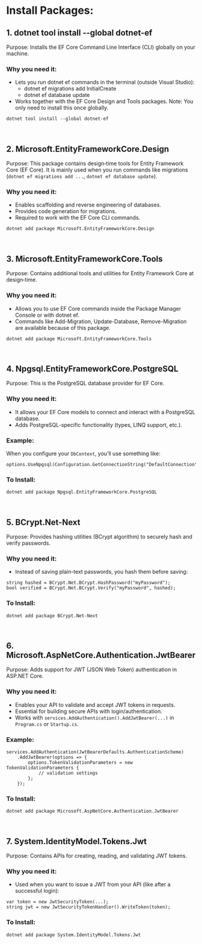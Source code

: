 # Install Packages:
## 1. dotnet tool install --global dotnet-ef
Purpose: Installs the EF Core Command Line Interface (CLI) globally on your machine.
### Why you need it:
- Lets you run dotnet ef commands in the terminal (outside Visual Studio):
  - dotnet ef migrations add InitialCreate
  - dotnet ef database update
- Works together with the EF Core Design and Tools packages.
Note: You only need to install this once globally.
```console
dotnet tool install --global dotnet-ef
```

<br>

## 2. Microsoft.EntityFrameworkCore.Design
Purpose:
This package contains design‑time tools for Entity Framework Core (EF Core).
It is mainly used when you run commands like migrations (`dotnet ef migrations add ...`, `dotnet ef database update`).
### Why you need it:
- Enables scaffolding and reverse engineering of databases.
- Provides code generation for migrations.
- Required to work with the EF Core CLI commands.
```console
dotnet add package Microsoft.EntityFrameworkCore.Design
```

<br>

## 3. Microsoft.EntityFrameworkCore.Tools
Purpose:
Contains additional tools and utilities for Entity Framework Core at design‑time.
### Why you need it:
- Allows you to use EF Core commands inside the Package Manager Console or with dotnet ef.
- Commands like Add-Migration, Update-Database, Remove-Migration are available because of this package.
```console
dotnet add package Microsoft.EntityFrameworkCore.Tools
```

<br>

## 4. Npgsql.EntityFrameworkCore.PostgreSQL
Purpose: This is the PostgreSQL database provider for EF Core.
### Why you need it:
- It allows your EF Core models to connect and interact with a PostgreSQL database.
- Adds PostgreSQL-specific functionality (types, LINQ support, etc.).
### Example:
When you configure your `DbContext`, you’ll use something like:
```console
options.UseNpgsql(Configuration.GetConnectionString("DefaultConnection"));
```
### To Install:
```console
dotnet add package Npgsql.EntityFrameworkCore.PostgreSQL
```

<br>

## 5. BCrypt.Net-Next
Purpose: Provides hashing utilities (BCrypt algorithm) to securely hash and verify passwords.
### Why you need it:
- Instead of saving plain-text passwords, you hash them before saving:
```console
string hashed = BCrypt.Net.BCrypt.HashPassword("myPassword");
bool verified = BCrypt.Net.BCrypt.Verify("myPassword", hashed);
```
### To Install:
```console
dotnet add package BCrypt.Net-Next
```

<br>

## 6. Microsoft.AspNetCore.Authentication.JwtBearer
Purpose: Adds support for JWT (JSON Web Token) authentication in ASP.NET Core.
### Why you need it:
- Enables your API to validate and accept JWT tokens in requests.
- Essential for building secure APIs with login/authentication.
- Works with `services.AddAuthentication().AddJwtBearer(...)` in `Program.cs` or `Startup.cs`.
### Example:
```console
services.AddAuthentication(JwtBearerDefaults.AuthenticationScheme)
    .AddJwtBearer(options => {
        options.TokenValidationParameters = new TokenValidationParameters {
            // validation settings
        };
    });
```
### To Install:
```console
dotnet add package Microsoft.AspNetCore.Authentication.JwtBearer
```

<br>

## 7. System.IdentityModel.Tokens.Jwt
Purpose: Contains APIs for creating, reading, and validating JWT tokens.
### Why you need it:
- Used when you want to issue a JWT from your API (like after a successful login):
```console
var token = new JwtSecurityToken(...);
string jwt = new JwtSecurityTokenHandler().WriteToken(token);
```
### To Install:
```console
dotnet add package System.IdentityModel.Tokens.Jwt
```
